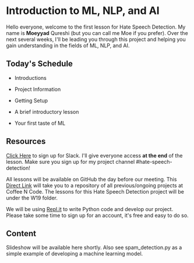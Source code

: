# Introduction to ML, NLP, and AI

Hello everyone, welcome to the first lesson for Hate Speech Detection. My name is **Moeyyad** Qureshi (but you can call me Moe if you prefer). Over the next several weeks, I'll be leading you through this project and helping you gain understanding in the fields of ML, NLP, and AI.

## Today's Schedule

- Introductions

- Project Information

- Getting Setup

- A brief introductory lesson

- Your first taste of ML

## Resources

[Click Here](https://docs.google.com/spreadsheets/d/13LUO-CWHUQF-RUSJjOAyUVVyCdsOsd-Q42asabKGn_Q/edit?usp=sharing) to sign up for Slack. I'll give everyone access **at the end** of the lesson. Make sure you sign up for my project channel #hate-speech-detection!

All lessons will be available on GitHub the day before our meeting. This [Direct Link](https://github.com/UWCoffeeNCode/Lessons) will take you to a repository of all previous/ongoing projects at Coffee N Code. The lessons for this Hate Speech Detection project will be under the W19 folder.

We will be using [Repl.it](https://repl.it) to write Python code and develop our project. Please take some time to sign up for an account, it's free and easy to do so.

## Content

Slideshow will be available here shortly. Also see spam_detection.py as a simple example of developing a machine learning model.
